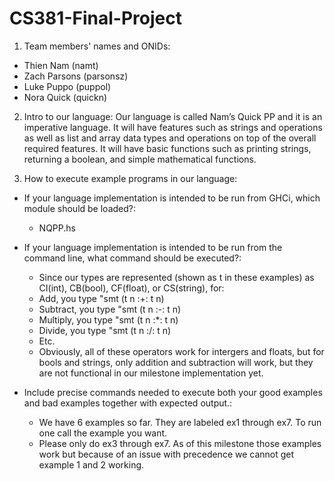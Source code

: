# CS381-Final-Project

1. Team members' names and ONIDs:
  - Thien Nam (namt)
  - Zach Parsons (parsonsz)
  - Luke Puppo (puppol)
  - Nora Quick (quickn)

2. Intro to our language:
  Our language is called Nam’s Quick PP and it is an imperative language. It will have features such as strings and operations as well as list and array data types and operations on top of the overall required features. It will have basic functions such as printing strings, returning a boolean, and simple mathematical functions.

3. How to execute example programs in our language:
  - If your language implementation is intended to be run from GHCi, which module should be loaded?:
      - NQPP.hs
  - If your language implementation is intended to be run from the command line, what command should be executed?:
      - Since our types are represented (shown as t in these examples) as CI(int), CB(bool), CF(float), or CS(string), for:
      - Add, you type "smt (t n :+: t n)
      - Subtract, you type "smt (t n :-: t n)
      - Multiply, you type "smt (t n :*: t n)
      - Divide, you type "smt (t n :/: t n)
      - Etc.
      - Obviously, all of these operators work for intergers and floats, but for bools and strings, only addition and subtraction will work, but they are not functional in our milestone implementation yet.

  - Include precise commands needed to execute both your good examples and bad examples together with expected output.:
  	- We have 6 examples so far. They are labeled ex1 through ex7. To run one call the example you want.
    - Please only do ex3 through ex7. As of this milestone those examples work but because of an issue with precedence we cannot get example 1 and 2 working.
